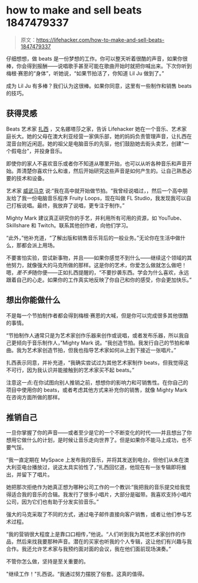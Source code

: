 # how to make and sell beats 1847479337

> 原文：<https://lifehacker.com/how-to-make-and-sell-beats-1847479337>

仔细想想，做 beats 是一份梦想的工作。你可以整天听着很酷的声音，如果你很棒，你会得到报酬——说唱歌手甚至可能在歌曲开始时就把你喊出来。下次你听到梅根·赛恩的“身体”，听她说，“如果节拍活了，你知道 Lil Ju 做到了。”

成为 Lil Ju 有多棒？我们认为这很棒。如果你同意，这里有一些制作和销售 beats 的技巧。



## **获得灵感**

Beats 艺术家 [扎西](https://open.spotify.com/track/1e1lahTMxcmcSVSpYaU88Y?si=geyaQzddQBOMk3xpgoi5zw&dl_branch=1) ，又名娜塔莎之家，告诉 Lifehacker 她在一个音乐、艺术家庭长大。她的父母在澳大利亚经营一家俱乐部，她的妈妈负责管理声音，让扎西在混音台附近闲逛。她的祖父是电脑音乐的先驱，他们鼓励她去街头卖艺，创建“一个假电台”，并投身音乐。

即使你的家人不喜欢音乐或者你不知道从哪里开始，也可以从听各种音乐和声音开始。弄清楚你喜欢什么和谁，然后开始研究这些声音是如何产生的。让自己熟悉必要的技术和设备。

艺术家 [威武马克](https://www.mightymarkadventures.com/) 说:“我在高中就开始做节拍。“我曾经说唱过，，然后一个高中朋友给了我一份电脑音乐程序 Fruity Loops，现在叫做 FL Studio，我发现我可以自己打板说唱。最终，我放弃了说唱，更专注于制作。”

Mighty Mark 建议真正研究你的手艺，并利用所有可用的资源，如 YouTube、Skillshare 和 Twitch。联系其他创作者，向他们学习。



“此外，”他补充道，“了解出版和销售音乐背后的一般业务。”无论你在生活中做什么，那都会派上用场。

不要害怕实验，尝试新事物，并且——如果你感觉不到什么——继续这个领域的其他努力，就像强大的马克所做的那样。这是你的艺术，你爱怎么做就怎么做吧！嗯，*差不多*随你便——正如扎西提醒的，“不要抄袭东西。学会为什么喜欢，永远跟着自己的心走。如果你的工作真实地反映了你自己和你的感受，你会更加快乐。”

## **想出你能做什么**

不是每一个节拍制作者都会得到梅根·赛恩的大喊，但是你可以完成很多其他很酷的事情。

“节拍制作人通常只是为艺术家创作乐器来创作或说唱，或者发布乐器，所以我自己更倾向于音乐制作人，”Mighty Mark 说。“我创造节拍。我发行自己的节拍和单曲。我为艺术家创造节拍，但我也指导艺术家如何从上到下接近一张唱片。”



扎西表示同意，并补充道，“我确实尝试过为其他艺术家制作 beats，但我觉得这不可行，因为我认识并能接触到的艺术家买不起 beats。”

注意这一点:在你试图向别人推销之前，想想你的影响力和可销售性。在你自己的项目中使用你的 beats，或者考虑其他方式来补充你的销售，就像 Mighty Mark 在咨询方面所做的那样。

## **推销自己**

一旦你掌握了你的声音——或者至少是它的一个不断变化的时代——并且想出了你想用它做什么的计划，是时候让音乐走向世界了。但是如果你不能马上成功，也不要气馁。

“我一直定期在 MySpace 上发布我的音乐，并将其发送到电台，但他们从未在澳大利亚电台播放过，说这太具实验性了，”扎西回忆道，他现在有一张专辑即将推出，并留下了唱片。



她把那次拒绝作为她真正想为哪种公司工作的一个教训:“我把我的音乐提交给我觉得适合我的音乐的合辑。我发行了很多小唱片，大部分是磁带。我喜欢支持小唱片公司，因为它们也有助于分发实验音乐。”

强大的马克采取了不同的方式，通过电子邮件直接向客户销售，或者让他们参与艺术过程。

“我的营销很大程度上是靠口口相传，”他说。“人们听到我为其他艺术家创作的作品，然后来找我要那种声音。潜在的买家也听我的个人专辑，这让他们有兴趣与我合作。我还允许艺术家与我预约面对面的会议，我在他们面前现场演奏。”

不管你怎么做，坚持是至关重要的。



"继续工作！"扎西说。“我通过努力摆脱了俗套。这真的值得。